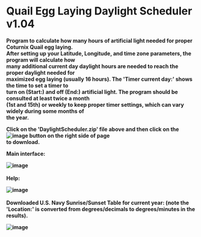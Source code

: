 # Quail Egg Laying Daylight Scheduler v1.04
<b>Program to calculate how many hours of artificial light needed for proper Coturnix Quail egg laying.<BR>
After setting up your Latitude, Longitude, and time zone parameters, the program will calculate how<BR>
many additional current day daylight hours are needed to reach the proper daylight needed for<BR>
maximized egg laying (usually 16 hours).  The 'Timer current day:' shows the time to set a timer to<BR>
turn on (Start:) and off (End:) artificial light.  The program should be consulted at least twice a month<BR>
(1st and 15th) or weekly to keep proper timer settings, which can vary widely during some months of<BR>
the year.
  
Click on the 'DaylightScheduler.zip' file above and then click on the ![image](https://github.com/inwtx/QuailHatcherySchedule/assets/32821617/b2b1d8dc-c2b9-48d7-a425-92c5a9c05f46)
button on the right side of page<BR>
to download.  

Main interface:

![image](https://github.com/inwtx/QuailEggDaylightScheduler/assets/32821617/ba13055b-3e41-4988-8173-090210eba5e4)
<BR><BR>
Help:

![image](https://github.com/inwtx/QuailEggDaylightScheduler/assets/32821617/ec9dc54e-6c19-4cb2-855d-7acb00e21dde)
<BR><BR>
Downloaded U.S. Navy Sunrise/Sunset Table for current year: (note the 'Location:' is converted from degrees/decimals to degrees/minutes in the results).
  
![image](https://github.com/inwtx/QuailEggDaylightScheduler/assets/32821617/d4aec029-a17f-4879-a30b-7013754c52fc)
</b>  
